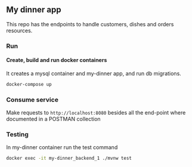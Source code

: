 ## My dinner app
This repo has the endpoints to handle customers, dishes and orders resources.

### Run

#### Create, build and run docker containers
It creates a mysql container and my-dinner app, and run db migrations.
```sh
docker-compose up
```

### Consume service
Make requests to `http://localhost:8080` besides all the end-point 
where documented in a POSTMAN collection

### Testing
In my-dinner container run the test command
```sh
docker exec -it my-dinner_backend_1 ./mvnw test
```
